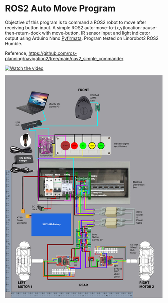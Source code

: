 # ROS2 Auto Move Program
Objective of this program is to command a ROS2 robot to move after receiving button input. A simple ROS2 auto-move-to-(x,y)location-pause-then-return-dock with move-button, IR sensor input and light indicator output using Arduino Nano [Pyfirmata](https://pypi.org/project/pyFirmata/). Program tested on Linorobot2 ROS2 Humble. 

Reference, https://github.com/ros-planning/navigation2/tree/main/nav2_simple_commander

[![Watch the video](https://img.youtube.com/vi/-BEzVcYh2VA/hqdefault.jpg)](https://www.youtube.com/embed/-BEzVcYh2VA)

![linorobot2](docs/Otomoov2_Wiring_0.5.4.jpg)
